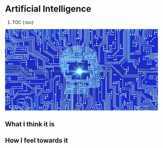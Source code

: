 # Artificial Intelligence

1. TOC
{:toc}

![](/images/AI.jpg "Random googled image of AI")

## What I think it is

## How I feel towards it
